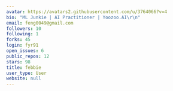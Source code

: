 ```yaml
---
avatar: https://avatars2.githubusercontent.com/u/3764066?v=4
bio: "ML Junkie | AI Practitioner | Yoozoo.AI\r\n"
email: feng0049@gmail.com
followers: 10
following: 1
forks: 45
login: fyr91
open_issues: 6
public_repos: 12
stars: 98
title: febbie
user_type: User
website: null
---
```

